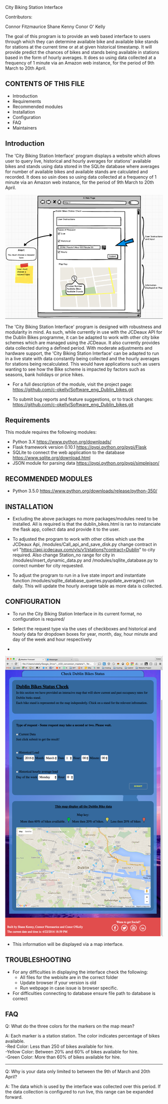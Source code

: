 City Biking Station Interface 

Contributors:

Connor Fitzmaurice
Shane Kenny
Conor O' Kelly

The goal of this program is to provide an web based interface to users through which they can determine available bike and available bike stands for stations at the current time or at at given historical timestamp. It will provide predict the chances of bikes and stands being available in stations based in the form of hourly averages.  It does so using data collected at a frequency of 1 minute via an Amazon web instance, for the period of 9th March to 20th April.


CONTENTS OF THIS FILE
---------------------
   
 * Introduction
 * Requirements
 * Recommended modules
 * Installation
 * Configuration
 * FAQ
 * Maintainers
 
Introduction
--------------------
 
 
The 'City Biking Station Interface' program displays a website which allows user to query live, historical and hourly averages for stations' available bikes and stands using data stored in the SQLite database where averages for number of available bikes and available stands are calculated and recorded. It does so usin does so using data collected at a frequency of 1 minute via an Amazon web instance, for the period of 9th March to 20th April.

![Alt text](/ReadmeImages/WebsiteMockup.png?raw=true "Website Mockup")


The 'City Biking Station Interface' program is designed with robustness and modularity in mind. As such, while currently in use with the JCDeaux API for the Dublin Bikes programme, it can be adapted to work with other city bike schemes which are managed using the JCDeaux. It also currently provides data collected during a defined period. With moderate adjustments and hardware support, the 'City Biking Station Interface' can be adapted to run in a live state with data constantly being collected and the hourly averages for stations being recalculated. This would have applications such as users wanting to see how the Bike scheme is impacted by factors such as seasons, bank holidays or price hikes.

* For a full description of the module, visit the project page:
https://github.com/c-okelly/Software_eng_Dublin_bikes.git

* To submit bug reports and feature suggestions, or to track changes:
https://github.com/c-okelly/Software_eng_Dublin_bikes.git
   
Requirements
--------------------

This module requires the following modules:

*   Python 3.X https://www.python.org/downloads/
*   Flask framework version 0.10.1 https://pypi.python.org/pypi/Flask
*   SQLite to connect the web application to the database https://www.sqlite.org/download.html
*   JSON module for parsing data https://pypi.python.org/pypi/simplejson/

RECOMMENDED MODULES
----------------------

*   Python 3.5.0 https://www.python.org/downloads/release/python-350/


INSTALLATION
-----------------
* 	Excluding the above packages no more packages/modules need to be installed. All is required is that the dublin_bikes.html is ran to instanciate the flask app, collect data and provide it to the user.


* 	To adjusted the program to work with other cities which use the JCDeaux Api, /modules/Call_api_and_save_disk.py change contract in url "https://api.jcdecaux.com/vls/v1/stations?contract=Dublin" to city required. Also change Station_no range for city in /modules/insert_dynamic_data.py and /modules/sqllite_database.py to correct number for city requested.

*  To adjust the program to run in a live state import and instantiate function /modules/sqlite_database_queries.pyupdate_averages() run daily. This will update the hourly average table as more data is collected.

CONFIGURATION
-----------------
* 	To run the City Biking Station Interface in its current format, no configuration is required/

* 	Select the request type via the uses of checkboxes and historical and hourly data for dropdown boxes for year, month, day, hour minute and  day of the week and hour respectively
* 	
![Alt text](/ReadmeImages/1.png?raw=true "Website Image")

* 	This information will be displayed via a map interface. 


TROUBLESHOOTING
-----------------

*   For any difficulties in displaying the interface check the following:
    - All files for the webisite are in the correct folder
    - Update browser if your version is old
    - Run webpage in case issue is browser specific.
*   For difficulties connecting to database ensure file path to database is correct


FAQ
-----------------

Q: 	What do the three colors for the markers on the map mean?

A: 	Each marker is a station station. The color indicates percentage of bikes available.   
-Red Color: Less than 250 of bikes available for hire.  
-Yellow Color: Between 20% and 60% of bikes available for hire.  
-Green Color:  More than 60% of bikes available for hire.  

----------------------------------------------------------------------------------------------------------
Q:	Why is your data only limited to between the 9th of March and 20th April?

A:	The data which is used by the interface was collected over this period. If the data collection is configured to run live, this range can be expanded forward. 


